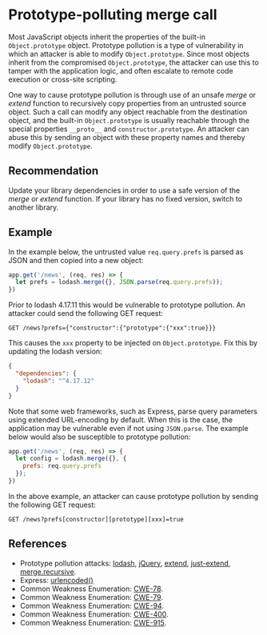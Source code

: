 # Prototype-polluting merge call
Most JavaScript objects inherit the properties of the built-in `Object.prototype` object. Prototype pollution is a type of vulnerability in which an attacker is able to modify `Object.prototype`. Since most objects inherit from the compromised `Object.prototype`, the attacker can use this to tamper with the application logic, and often escalate to remote code execution or cross-site scripting.

One way to cause prototype pollution is through use of an unsafe *merge* or *extend* function to recursively copy properties from an untrusted source object. Such a call can modify any object reachable from the destination object, and the built-in `Object.prototype` is usually reachable through the special properties `__proto__` and `constructor.prototype`. An attacker can abuse this by sending an object with these property names and thereby modify `Object.prototype`.


## Recommendation
Update your library dependencies in order to use a safe version of the *merge* or *extend* function. If your library has no fixed version, switch to another library.


## Example
In the example below, the untrusted value `req.query.prefs` is parsed as JSON and then copied into a new object:


```javascript
app.get('/news', (req, res) => {
  let prefs = lodash.merge({}, JSON.parse(req.query.prefs));
})

```
Prior to lodash 4.17.11 this would be vulnerable to prototype pollution. An attacker could send the following GET request:

```
GET /news?prefs={"constructor":{"prototype":{"xxx":true}}}
```
This causes the `xxx` property to be injected on `Object.prototype`. Fix this by updating the lodash version:


```json
{
  "dependencies": {
    "lodash": "^4.17.12"
  }
}

```
Note that some web frameworks, such as Express, parse query parameters using extended URL-encoding by default. When this is the case, the application may be vulnerable even if not using `JSON.parse`. The example below would also be susceptible to prototype pollution:


```javascript
app.get('/news', (req, res) => {
  let config = lodash.merge({}, {
    prefs: req.query.prefs
  });
})

```
In the above example, an attacker can cause prototype pollution by sending the following GET request:

```
GET /news?prefs[constructor][prototype][xxx]=true
```

## References
* Prototype pollution attacks: [lodash](https://hackerone.com/reports/380873), [jQuery](https://hackerone.com/reports/454365), [extend](https://hackerone.com/reports/381185), [just-extend](https://hackerone.com/reports/430291), [merge.recursive](https://hackerone.com/reports/381194).
* Express: [urlencoded()](https://expressjs.com/en/api.html#express.urlencoded)
* Common Weakness Enumeration: [CWE-78](https://cwe.mitre.org/data/definitions/78.html).
* Common Weakness Enumeration: [CWE-79](https://cwe.mitre.org/data/definitions/79.html).
* Common Weakness Enumeration: [CWE-94](https://cwe.mitre.org/data/definitions/94.html).
* Common Weakness Enumeration: [CWE-400](https://cwe.mitre.org/data/definitions/400.html).
* Common Weakness Enumeration: [CWE-915](https://cwe.mitre.org/data/definitions/915.html).
